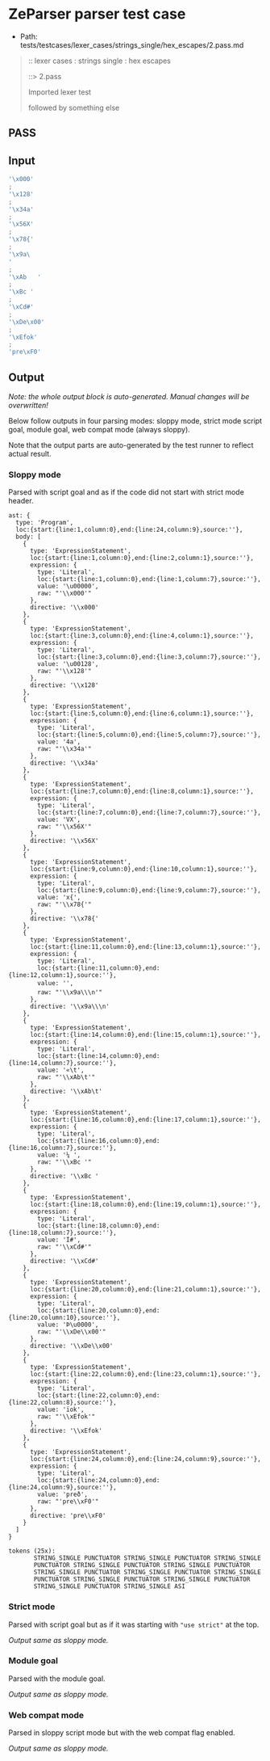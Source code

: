 # ZeParser parser test case

- Path: tests/testcases/lexer_cases/strings_single/hex_escapes/2.pass.md

> :: lexer cases : strings single : hex escapes
>
> ::> 2.pass
>
> Imported lexer test
>
> followed by something else

## PASS

## Input

`````js
'\x000'
;
'\x128'
;
'\x34a'
;
'\x56X'
;
'\x78{'
;
'\x9a\
'
;
'\xAb	'
;
'\xBc '
;
'\xCd#'
;
'\xDe\x00'
;
'\xEfok'
;
'pre\xF0'
`````

## Output

_Note: the whole output block is auto-generated. Manual changes will be overwritten!_

Below follow outputs in four parsing modes: sloppy mode, strict mode script goal, module goal, web compat mode (always sloppy).

Note that the output parts are auto-generated by the test runner to reflect actual result.

### Sloppy mode

Parsed with script goal and as if the code did not start with strict mode header.

`````
ast: {
  type: 'Program',
  loc:{start:{line:1,column:0},end:{line:24,column:9},source:''},
  body: [
    {
      type: 'ExpressionStatement',
      loc:{start:{line:1,column:0},end:{line:2,column:1},source:''},
      expression: {
        type: 'Literal',
        loc:{start:{line:1,column:0},end:{line:1,column:7},source:''},
        value: '\u00000',
        raw: "'\\x000'"
      },
      directive: '\\x000'
    },
    {
      type: 'ExpressionStatement',
      loc:{start:{line:3,column:0},end:{line:4,column:1},source:''},
      expression: {
        type: 'Literal',
        loc:{start:{line:3,column:0},end:{line:3,column:7},source:''},
        value: '\u00128',
        raw: "'\\x128'"
      },
      directive: '\\x128'
    },
    {
      type: 'ExpressionStatement',
      loc:{start:{line:5,column:0},end:{line:6,column:1},source:''},
      expression: {
        type: 'Literal',
        loc:{start:{line:5,column:0},end:{line:5,column:7},source:''},
        value: '4a',
        raw: "'\\x34a'"
      },
      directive: '\\x34a'
    },
    {
      type: 'ExpressionStatement',
      loc:{start:{line:7,column:0},end:{line:8,column:1},source:''},
      expression: {
        type: 'Literal',
        loc:{start:{line:7,column:0},end:{line:7,column:7},source:''},
        value: 'VX',
        raw: "'\\x56X'"
      },
      directive: '\\x56X'
    },
    {
      type: 'ExpressionStatement',
      loc:{start:{line:9,column:0},end:{line:10,column:1},source:''},
      expression: {
        type: 'Literal',
        loc:{start:{line:9,column:0},end:{line:9,column:7},source:''},
        value: 'x{',
        raw: "'\\x78{'"
      },
      directive: '\\x78{'
    },
    {
      type: 'ExpressionStatement',
      loc:{start:{line:11,column:0},end:{line:13,column:1},source:''},
      expression: {
        type: 'Literal',
        loc:{start:{line:11,column:0},end:{line:12,column:1},source:''},
        value: '',
        raw: "'\\x9a\\\n'"
      },
      directive: '\\x9a\\\n'
    },
    {
      type: 'ExpressionStatement',
      loc:{start:{line:14,column:0},end:{line:15,column:1},source:''},
      expression: {
        type: 'Literal',
        loc:{start:{line:14,column:0},end:{line:14,column:7},source:''},
        value: '«\t',
        raw: "'\\xAb\t'"
      },
      directive: '\\xAb\t'
    },
    {
      type: 'ExpressionStatement',
      loc:{start:{line:16,column:0},end:{line:17,column:1},source:''},
      expression: {
        type: 'Literal',
        loc:{start:{line:16,column:0},end:{line:16,column:7},source:''},
        value: '¼ ',
        raw: "'\\xBc '"
      },
      directive: '\\xBc '
    },
    {
      type: 'ExpressionStatement',
      loc:{start:{line:18,column:0},end:{line:19,column:1},source:''},
      expression: {
        type: 'Literal',
        loc:{start:{line:18,column:0},end:{line:18,column:7},source:''},
        value: 'Í#',
        raw: "'\\xCd#'"
      },
      directive: '\\xCd#'
    },
    {
      type: 'ExpressionStatement',
      loc:{start:{line:20,column:0},end:{line:21,column:1},source:''},
      expression: {
        type: 'Literal',
        loc:{start:{line:20,column:0},end:{line:20,column:10},source:''},
        value: 'Þ\u0000',
        raw: "'\\xDe\\x00'"
      },
      directive: '\\xDe\\x00'
    },
    {
      type: 'ExpressionStatement',
      loc:{start:{line:22,column:0},end:{line:23,column:1},source:''},
      expression: {
        type: 'Literal',
        loc:{start:{line:22,column:0},end:{line:22,column:8},source:''},
        value: 'ïok',
        raw: "'\\xEfok'"
      },
      directive: '\\xEfok'
    },
    {
      type: 'ExpressionStatement',
      loc:{start:{line:24,column:0},end:{line:24,column:9},source:''},
      expression: {
        type: 'Literal',
        loc:{start:{line:24,column:0},end:{line:24,column:9},source:''},
        value: 'preð',
        raw: "'pre\\xF0'"
      },
      directive: 'pre\\xF0'
    }
  ]
}

tokens (25x):
       STRING_SINGLE PUNCTUATOR STRING_SINGLE PUNCTUATOR STRING_SINGLE
       PUNCTUATOR STRING_SINGLE PUNCTUATOR STRING_SINGLE PUNCTUATOR
       STRING_SINGLE PUNCTUATOR STRING_SINGLE PUNCTUATOR STRING_SINGLE
       PUNCTUATOR STRING_SINGLE PUNCTUATOR STRING_SINGLE PUNCTUATOR
       STRING_SINGLE PUNCTUATOR STRING_SINGLE ASI
`````

### Strict mode

Parsed with script goal but as if it was starting with `"use strict"` at the top.

_Output same as sloppy mode._

### Module goal

Parsed with the module goal.

_Output same as sloppy mode._

### Web compat mode

Parsed in sloppy script mode but with the web compat flag enabled.

_Output same as sloppy mode._
